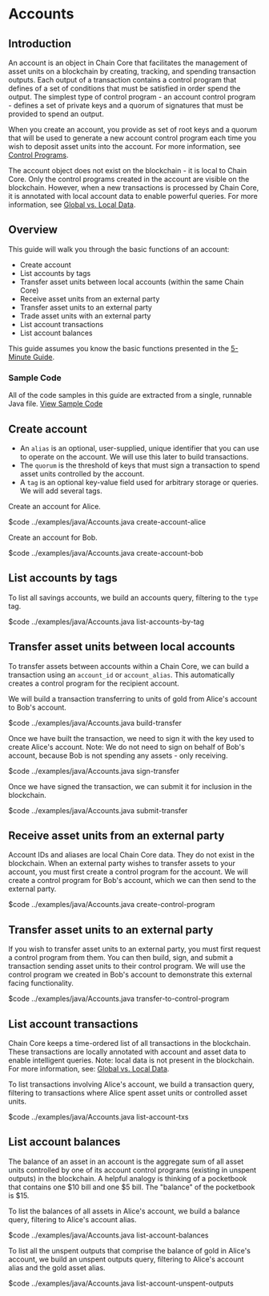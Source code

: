 # Accounts

## Introduction

An account is an object in Chain Core that facilitates the management of asset units on a blockchain by creating, tracking, and spending transaction outputs. Each output of a transaction contains a control program that defines of a set of conditions that must be satisfied in order spend the output. The simplest type of control program - an account control program - defines a set of private keys and a quorum of signatures that must be provided to spend an output.

When you create an account, you provide as set of root keys and a quorum that will be used to generate a new account control program each time you wish to deposit asset units into the account. For more information, see [Control Programs](../building-applications/control-programs#account-control-programs).

The account object does not exist on the blockchain - it is local to Chain Core. Only the control programs created in the account are visible on the blockchain. However, when a new transactions is processed by Chain Core, it is annotated with local account data to enable powerful queries. For more information, see [Global vs. Local Data](../learn-more/global-vs-local-data).

## Overview

This guide will walk you through the basic functions of an account:

* Create account
* List accounts by tags
* Transfer asset units between local accounts (within the same Chain Core)
* Receive asset units from an external party
* Transfer asset units to an external party
* Trade asset units with an external party
* List account transactions
* List account balances

This guide assumes you know the basic functions presented in the [5-Minute Guide](../getting-started/five-minute-guide).

### Sample Code
All of the code samples in this guide are extracted from a single, runnable Java file.
<a href="../examples/java/Accounts.java" class="downloadBtn btn success" target="\_blank">View Sample Code</a>


## Create account

* An `alias` is an optional, user-supplied, unique identifier that you can use to operate on the account. We will use this later to build transactions.
* The `quorum` is the threshold of keys that must sign a transaction to spend asset units controlled by the account.
* A `tag` is an optional key-value field used for arbitrary storage or queries. We will add several tags.

Create an account for Alice.

$code ../examples/java/Accounts.java create-account-alice

Create an account for Bob.

$code ../examples/java/Accounts.java create-account-bob

## List accounts by tags

To list all savings accounts, we build an accounts query, filtering to the `type` tag.

$code ../examples/java/Accounts.java list-accounts-by-tag

## Transfer asset units between local accounts

To transfer assets between accounts within a Chain Core, we can build a transaction using an `account_id` or `account_alias`. This automatically creates a control program for the recipient account.

We will build a transaction transferring to units of gold from Alice's account to Bob's account.

$code ../examples/java/Accounts.java build-transfer

Once we have built the transaction, we need to sign it with the key used to create Alice's account. Note: We do not need to sign on behalf of Bob's account, because Bob is not spending any assets - only receiving.

$code ../examples/java/Accounts.java sign-transfer

Once we have signed the transaction, we can submit it for inclusion in the blockchain.

$code ../examples/java/Accounts.java submit-transfer

## Receive asset units from an external party

Account IDs and aliases are local Chain Core data. They do not exist in the blockchain. When an external party wishes to transfer assets to your account, you must first create a control program for the account. We will create a control program for Bob's account, which we can then send to the external party.

$code ../examples/java/Accounts.java create-control-program

## Transfer asset units to an external party

If you wish to transfer asset units to an external party, you must first request a control program from them. You can then build, sign, and submit a transaction sending asset units to their control program. We will use the control program we created in Bob's account to demonstrate this external facing functionality.

$code ../examples/java/Accounts.java transfer-to-control-program

## List account transactions

Chain Core keeps a time-ordered list of all transactions in the blockchain. These transactions are locally annotated with account and asset data to enable intelligent queries. Note: local data is not present in the blockchain. For more information, see: [Global vs. Local Data](../learn-more/global-vs-local-data).

To list transactions involving Alice's account, we build a transaction query, filtering to transactions where Alice spent asset units or controlled asset units.

$code ../examples/java/Accounts.java list-account-txs

## List account balances

The balance of an asset in an account is the aggregate sum of all asset units controlled by one of its account control programs (existing in unspent outputs) in the blockchain. A helpful analogy is thinking of a pocketbook that contains one $10 bill and one $5 bill. The "balance" of the pocketbook is $15.

To list the balances of all assets in Alice's account, we build a balance query, filtering to Alice's account alias.

$code ../examples/java/Accounts.java list-account-balances

To list all the unspent outputs that comprise the balance of gold in Alice's account, we build an unspent outputs query, filtering to Alice's account alias and the gold asset alias.

$code ../examples/java/Accounts.java list-account-unspent-outputs
